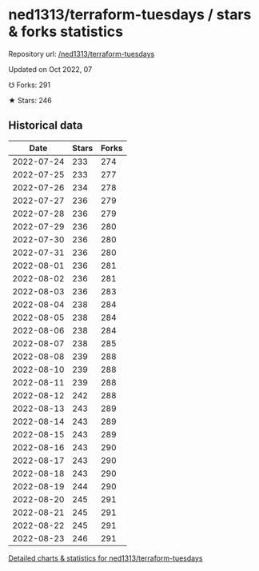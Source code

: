 # ned1313/terraform-tuesdays / stars & forks statistics

Repository url: [/ned1313/terraform-tuesdays](https://github.com/ned1313/terraform-tuesdays)

Updated on Oct 2022, 07

☋ Forks: 291

★ Stars: 246

## Historical data
| Date | Stars | Forks |
|------|-------|-------|
| 2022-07-24 | 233 | 274 | 
| 2022-07-25 | 233 | 277 | 
| 2022-07-26 | 234 | 278 | 
| 2022-07-27 | 236 | 279 | 
| 2022-07-28 | 236 | 279 | 
| 2022-07-29 | 236 | 280 | 
| 2022-07-30 | 236 | 280 | 
| 2022-07-31 | 236 | 280 | 
| 2022-08-01 | 236 | 281 | 
| 2022-08-02 | 236 | 281 | 
| 2022-08-03 | 236 | 283 | 
| 2022-08-04 | 238 | 284 | 
| 2022-08-05 | 238 | 284 | 
| 2022-08-06 | 238 | 284 | 
| 2022-08-07 | 238 | 285 | 
| 2022-08-08 | 239 | 288 | 
| 2022-08-10 | 239 | 288 | 
| 2022-08-11 | 239 | 288 | 
| 2022-08-12 | 242 | 288 | 
| 2022-08-13 | 243 | 289 | 
| 2022-08-14 | 243 | 289 | 
| 2022-08-15 | 243 | 289 | 
| 2022-08-16 | 243 | 290 | 
| 2022-08-17 | 243 | 290 | 
| 2022-08-18 | 243 | 290 | 
| 2022-08-19 | 244 | 290 | 
| 2022-08-20 | 245 | 291 | 
| 2022-08-21 | 245 | 291 | 
| 2022-08-22 | 245 | 291 | 
| 2022-08-23 | 246 | 291 | 


[Detailed charts & statistics for ned1313/terraform-tuesdays](https://reviewgithub.com/rep/ned1313/terraform-tuesdays)
